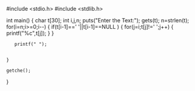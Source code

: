 #include <stdio.h>
#include <stdlib.h>

int main()
{
    char t[30];
    int i,j,n;
    puts("Enter the Text:");
    gets(t);
    n=strlen(t);
    for(i=n;i>=0;i--)
    {
       if(t[i-1]==' '||t[i-1]==NULL )
       {
           for(j=i;t[j]!=' ';j++)
           {
               printf("%c",t[j]);
           }
       }

       printf(" ");


    }

    getche();
}
